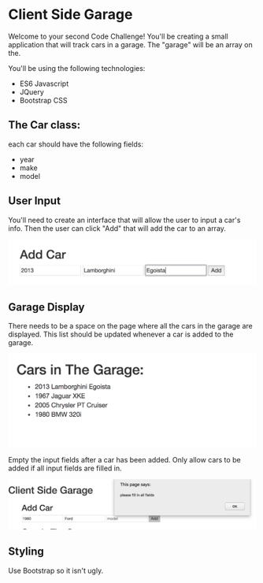 Client Side Garage
===

Welcome to your second Code Challenge! You'll be creating a small application that will track cars in a garage. The "garage" will be an array on the. 

You'll be using the following technologies:

- ES6 Javascript
- JQuery
- Bootstrap CSS

The Car class:
---

each car should have the following fields:

- year
- make
- model

User Input
---

You'll need to create an interface that will allow the user to input a car's info. Then the user can click "Add" that will add the car to an array.

![input](images/input.png)

Garage Display
---

There needs to be a space on the page where all the cars in the garage are displayed. This list should be updated whenever a car is added to the garage.

![output](images/output.png)

Empty the input fields after a car has been added.
Only allow cars to be added if all input fields are filled in.

![empties](images/empties.png)

Styling
---

Use Bootstrap so it isn't ugly.